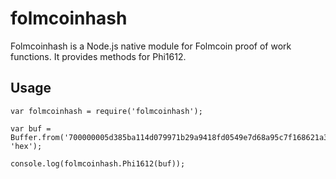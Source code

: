 # folmcoinhash

Folmcoinhash is a Node.js native module for Folmcoin proof of work functions. It provides methods for Phi1612.

## Usage

    var folmcoinhash = require('folmcoinhash');

    var buf = Buffer.from('700000005d385ba114d079971b29a9418fd0549e7d68a95c7f168621a314201000000000578586d149fd07b22f3a8a347c516de7052f034d2b76ff68e0d6ecff9b77a45489e3fd511732011df0731000', 'hex');

    console.log(folmcoinhash.Phi1612(buf));
